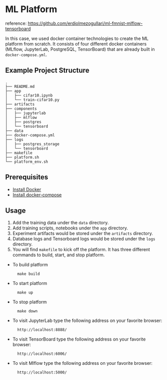 # ML Platform

reference: https://github.com/erdiolmezogullari/ml-fmnist-mlflow-tensorboard

In this case, we used docker container technologies to create the ML platform from scratch.
It consists of four different docker containers (MLflow, JupyterLab, PostgreSQL, TensorBoard) that are already built in `docker-compose.yml`.

## Example Project Structure

```
.
├── README.md
├── app
│   ├── cifar10.ipynb
│   └── train-cifar10.py
├── artifacts
├── components
│   ├── jupyterlab
│   ├── mlflow
│   ├── postgres
│   └── tensorboard
├── data
├── docker-compose.yml
├── logs
│   ├── postgres_storage
│   └── tensorboard
├── makefile
├── platform.sh
└── platform_env.sh
```

## Prerequisites

- [Install Docker](https://docs.docker.com/engine/install/)
- [Install docker-compose](https://docs.docker.com/compose/install/)

## Usage

1. Add the training data under the `data` directory.
2. Add training scripts, notebooks under the `app` directory.
3. Experiment artifacts would be stored under the `artifacts` directory.
4. Database logs and Tensorboard logs would be stored under the `logs` directory.
5. You will find `makefile` to kick off the platform. It has three different commands to build, start, and stop platform.

* To build platform

        make build
    
* To start platform

        make up
    
* To stop platform

        make down
        
* To visit JupyterLab type the following address on your favorite browser:
        
        http://localhost:8888/

* To visit TensorBoard type the following address on your favorite browser:
    
        http://localhost:6006/
     
* To visit Mlflow type the following address on your favorite browser:
    
        http://localhost:5000/
